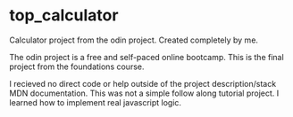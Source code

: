 # top_calculator
Calculator project from the odin project. Created completely by me. 

The odin project is a free and self-paced online bootcamp. This is the final project from the foundations course. 

I recieved no direct code or help outside of the project description/stack MDN documentation. This was not a simple follow along tutorial project. I learned how to implement real javascript logic. 
